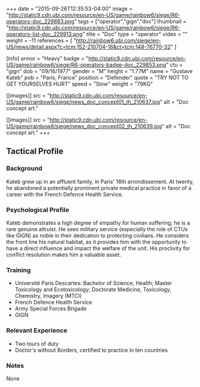 +++
date = "2015-09-26T12:35:53-04:00"
image = "http://static9.cdn.ubi.com/resource/en-US/game/rainbow6/siege/R6-operators-doc_229883.png"
tags = ["operator","gign","doc"]
thumbnail = "http://static9.cdn.ubi.com/resource/en-US/game/rainbow6/siege/R6-operators-list-doc_229913.png"
title = "Doc"
type = "operator"
video = ""
weight = -11
references = [
  "http://rainbow6.ubi.com/siege/en-US/news/detail.aspx?c=tcm:152-210704-16&ct=tcm:148-76770-32"
]

[info]
  armor = "Heavy"
  badge = "http://static9.cdn.ubi.com/resource/en-US/game/rainbow6/siege/R6-operators-badge-doc_229853.png"
  ctu = "gign"
  dob = "09/16/1977"
  gender = "M"
  height = "1.77M"
  name = "Gustave Kateb"
  pob = "Paris, France"
  position = "Defender"
  quote = "TRY NOT TO GET YOURSELVES HURT"
  speed = "Slow"
  weight = "79KG"

[[images]]
  src = "http://static9.cdn.ubi.com/resource/en-US/game/rainbow6/siege/news_doc_concept01_th_210637.jpg"
  alt = "Doc concept art."

[[images]]
  src = "http://static9.cdn.ubi.com/resource/en-US/game/rainbow6/siege/news_doc_concept02_th_210639.jpg"
  alt = "Doc concept art."
+++

## Tactical Profile

### Background

Kateb grew up in an affluent family, in Paris' 16th arrondissement. At twenty, he abandoned a potentially prominent private medical practice in favor of a career with the French Defence Health Service.

### Psychological Profile

Kateb demonstrates a high degree of empathy for human suffering; he is a rare genuine altruist. He sees military service (especially the role of CTUs like GIGN) as noble in their dedication to protecting civilians. He considers the front line his natural habitat, as it provides him with the opportunity to have a direct influence and impact the welfare of the unit. His proclivity for conflict resolution makes him a valuable asset.

### Training

* Université Paris Descartes: Bachelor of Science, Health; Master Toxicology and Ecotoxicology; Doctorate Medicine, Toxicology, Chemistry, Imagery (MTCI)
* French Defence Health Service
* Army Special Forces Brigade
* GIGN

### Relevant Experience

* Two tours of duty
* Doctor's without Borders, certified to practice in ten countries

### Notes

None

